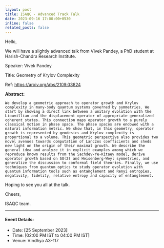 ```yaml
---
layout: post
title: ISAQC - Advanced Track Talk
date: 2023-09-16 17:00:00+0530
inline: false
related_posts: false
---
```

Hello, 

We will have a slightly advanced talk from 
Vivek Pandey, a PhD student at Harish-Chandra Research Institute.

Speaker:  Vivek Pandey 

Title: Geometry of Krylov Complexity

Ref: https://arxiv.org/abs/2109.03824

**Abstract:**

    We develop a geometric approach to operator growth and Krylov complexity in many-body quantum systems governed by symmetries. We start by showing a direct link between a unitary evolution with the Liouvillian and the displacement operator of appropriate generalized coherent states. This connection maps operator growth to a purely classical motion in phase space. The phase spaces are endowed with a natural information metric. We show that, in this geometry, operator growth is represented by geodesics and Krylov complexity is proportional to a volume. This geometric perspective also provides two novel avenues towards computation of Lanczos coefficients and sheds new light on the origin of their maximal growth. We describe the general idea and analyze it in explicit examples among which we reproduce known results from the Sachdev-Ye-Kitaev model, derive operator growth based on SU(2) and Heisenberg-Weyl symmetries, and generalize the discussion to conformal field theories. Finally, we use techniques from quantum optics to study operator evolution with quantum information tools such as entanglement and Renyi entropies, negativity, fidelity, relative entropy and capacity of entanglement.

Hoping to see you all at the talk.

Cheers,

ISAQC team. 


***

#### Event Details:

<ul>
    <li> Date: [25 September 2023]</li>
    <li> Time: [02:00 PM IST to 04:00 PM IST] </li>
    <li> Venue: Vindhya A3-117 </li>
</ul>


